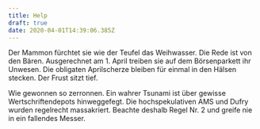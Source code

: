 ```yaml
---
title: Help
draft: true
date: 2020-04-01T14:39:06.385Z
---
```

Der Mammon fürchtet sie wie der Teufel das Weihwasser. Die Rede ist von den Bären. Ausgerechnet am 1. April treiben sie auf dem Börsenparkett ihr Unwesen. Die obligaten Aprilscherze bleiben für einmal in den Hälsen stecken. Der Frust sitzt tief.

Wie gewonnen so zerronnen. Ein wahrer Tsunami ist über gewisse Wertschriftendepots hinweggefegt. Die hochspekulativen AMS und Dufry wurden regelrecht massakriert. Beachte deshalb Regel Nr. 2 und greife nie in ein fallendes Messer.